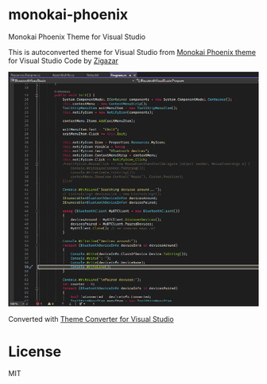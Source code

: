 # monokai-phoenix
Monokai Phoenix Theme for Visual Studio

This is autoconverted theme for Visual Studio from [Monokai Phoenix theme](https://github.com/zigagrcar/vscode-monokai-phoenix) for Visual Studio Code by [Zigazar](https://github.com/zigagrcar)

![screenshot](screenshot.png)

Converted with [Theme Converter for Visual Studio](https://github.com/microsoft/theme-converter-for-vs)
# License
MIT
